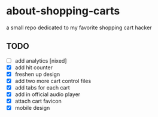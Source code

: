 # about-shopping-carts
a small repo dedicated to my favorite shopping cart hacker


## TODO
- [ ] add analytics [nixed]
- [x] add hit counter
- [x] freshen up design
- [x] add two more cart control files
- [x] add tabs for each cart
- [x] add in official audio player
- [x] attach cart favicon
- [x] mobile design